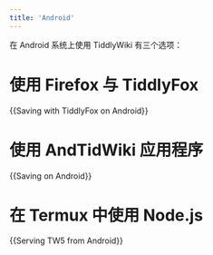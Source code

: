 ```yaml
---
title: 'Android'
---
```


在 Android 系统上使用 TiddlyWiki 有三个选项：

# 使用 Firefox 与 TiddlyFox

{{Saving with TiddlyFox on Android}}

# 使用 AndTidWiki 应用程序

{{Saving on Android}}

# 在 Termux 中使用 Node.js

{{Serving TW5 from Android}}
